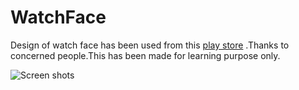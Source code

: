 # WatchFace
Design of watch face has been used from this [play store](https://play.google.com/store/apps/details?id=com.frillroid.material.weather.free.D15) .Thanks to concerned people.This has been made for learning purpose only.

![Screen shots](https://github.com/rajesh-khadka/WatchFace/blob/master/media%2Fscreen_shot.png)
